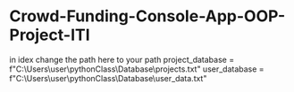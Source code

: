 # Crowd-Funding-Console-App-OOP-Project-ITI



in idex
change the path here to your path
project_database = f"C:\\Users\\user\\pythonClass\\Database\\projects.txt"
user_database = f"C:\\Users\\user\\pythonClass\\Database\\user_data.txt"
